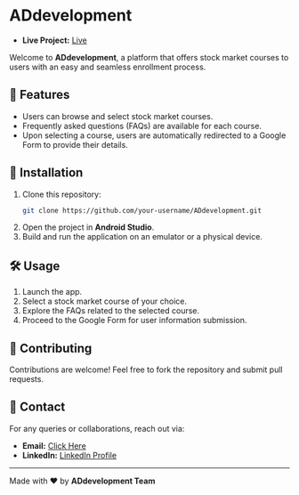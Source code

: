 # ADdevelopment

- **Live Project:** [Live ](https://amardole.github.io/addevelopment/)
 

Welcome to **ADdevelopment**, a platform that offers stock market courses to users with an easy and seamless enrollment process.

## 📌 Features
- Users can browse and select stock market courses.
- Frequently asked questions (FAQs) are available for each course.
- Upon selecting a course, users are automatically redirected to a Google Form to provide their details.
  

## 🔧 Installation
1. Clone this repository:
   ```sh
   git clone https://github.com/your-username/ADdevelopment.git
   ```
2. Open the project in **Android Studio**.
3. Build and run the application on an emulator or a physical device.

## 🛠 Usage
1. Launch the app.
2. Select a stock market course of your choice.
3. Explore the FAQs related to the selected course.
4. Proceed to the Google Form for user information submission.


## 🤝 Contributing
Contributions are welcome! Feel free to fork the repository and submit pull requests.

## 📩 Contact
For any queries or collaborations, reach out via:
- **Email:** [Click Here](amardole7576@gmail.com)
- **LinkedIn:** [LinkedIn Profile](https://linkedin.com/in/amar-dole-41156b240) 

---
Made with ❤️ by **ADdevelopment Team**
